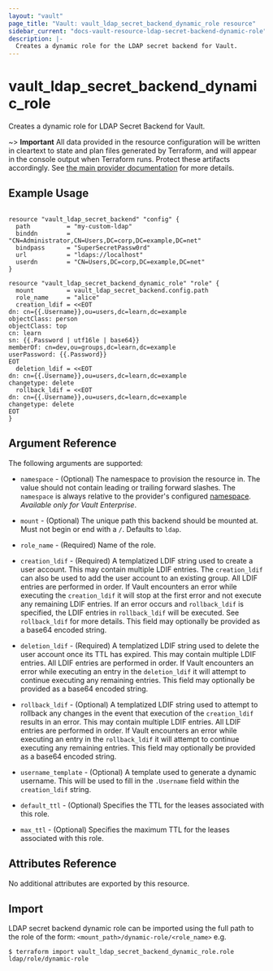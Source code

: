 ```yaml
---
layout: "vault"
page_title: "Vault: vault_ldap_secret_backend_dynamic_role resource"
sidebar_current: "docs-vault-resource-ldap-secret-backend-dynamic-role"
description: |-
  Creates a dynamic role for the LDAP secret backend for Vault.
---
```


# vault\_ldap\_secret\_backend\_dynamic\_role

Creates a dynamic role for LDAP Secret Backend for Vault.

~> **Important** All data provided in the resource configuration will be
written in cleartext to state and plan files generated by Terraform, and
will appear in the console output when Terraform runs. Protect these
artifacts accordingly. See
[the main provider documentation](../index.html)
for more details.

## Example Usage

```hcl

resource "vault_ldap_secret_backend" "config" {
  path          = "my-custom-ldap"
  binddn        = "CN=Administrator,CN=Users,DC=corp,DC=example,DC=net"
  bindpass      = "SuperSecretPassw0rd"
  url           = "ldaps://localhost"
  userdn        = "CN=Users,DC=corp,DC=example,DC=net"
}

resource "vault_ldap_secret_backend_dynamic_role" "role" {
  mount         = vault_ldap_secret_backend.config.path
  role_name     = "alice"
  creation_ldif = <<EOT
dn: cn={{.Username}},ou=users,dc=learn,dc=example
objectClass: person
objectClass: top
cn: learn
sn: {{.Password | utf16le | base64}}
memberOf: cn=dev,ou=groups,dc=learn,dc=example
userPassword: {{.Password}}
EOT
  deletion_ldif = <<EOT
dn: cn={{.Username}},ou=users,dc=learn,dc=example
changetype: delete
  rollback_ldif = <<EOT
dn: cn={{.Username}},ou=users,dc=learn,dc=example
changetype: delete
EOT
}
```

## Argument Reference

The following arguments are supported:

* `namespace` - (Optional) The namespace to provision the resource in.
  The value should not contain leading or trailing forward slashes.
  The `namespace` is always relative to the provider's configured [namespace](/docs/providers/vault/index.html#namespace).
  *Available only for Vault Enterprise*.

* `mount` - (Optional) The unique path this backend should be mounted at. Must
  not begin or end with a `/`. Defaults to `ldap`.

* `role_name` - (Required) Name of the role.

* `creation_ldif` - (Required) A templatized LDIF string used to create a user
  account. This may contain multiple LDIF entries. The `creation_ldif` can also
  be used to add the user account to an existing group. All LDIF entries are
  performed in order. If Vault encounters an error while executing the
  `creation_ldif` it will stop at the first error and not execute any remaining
  LDIF entries. If an error occurs and `rollback_ldif` is specified, the LDIF
  entries in `rollback_ldif` will be executed. See `rollback_ldif` for more
  details. This field may optionally be provided as a base64 encoded string.

* `deletion_ldif` - (Required) A templatized LDIF string used to delete the
  user account once its TTL has expired. This may contain multiple LDIF
  entries. All LDIF entries are performed in order. If Vault encounters an
  error while executing an entry in the `deletion_ldif` it will attempt to
  continue executing any remaining entries. This field may optionally be
  provided as a base64 encoded string.

* `rollback_ldif` - (Optional) A templatized LDIF string used to attempt to
  rollback any changes in the event that execution of the `creation_ldif` results
  in an error. This may contain multiple LDIF entries. All LDIF entries are
  performed in order. If Vault encounters an error while executing an entry in
  the `rollback_ldif` it will attempt to continue executing any remaining
  entries. This field may optionally be provided as a base64 encoded string.

* `username_template` - (Optional) A template used to generate a dynamic
  username. This will be used to fill in the `.Username` field within the
  `creation_ldif` string.

* `default_ttl` - (Optional) Specifies the TTL for the leases associated with this role.

* `max_ttl` - (Optional) Specifies the maximum TTL for the leases associated with this role.

## Attributes Reference

No additional attributes are exported by this resource.

## Import

LDAP secret backend dynamic role can be imported using the full path to the role
of the form: `<mount_path>/dynamic-role/<role_name>` e.g.

```
$ terraform import vault_ldap_secret_backend_dynamic_role.role ldap/role/dynamic-role
```
